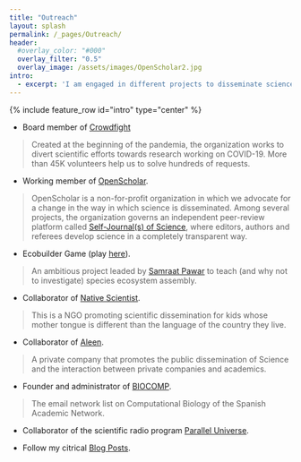 ```yaml
---
title: "Outreach"
layout: splash
permalink: /_pages/Outreach/
header:
  #overlay_color: "#000"
  overlay_filter: "0.5"
  overlay_image: /assets/images/OpenScholar2.jpg
intro: 
  - excerpt: 'I am engaged in different projects to disseminate science to a broad audience and to promote fair and transparent scientific publishing.'
---
```

{% include feature_row id="intro" type="center" %}



* Board member of [Crowdfight](https://crowdfightcovid19.org/)
> Created at the beginning of the pandemia, the organization works to divert scientific efforts towards research working on COVID-19. More than 45K volunteers help us to solve hundreds of requests.

* Working member of [OpenScholar](http://www.openscholar.org.uk/).
> OpenScholar is a non-for-profit organization in which we advocate for a change in the way in  which science is disseminated. Among several projects, the organization governs an independent peer-review platform called [Self-Journal(s) of Science](http://www.sjscience.org/), where editors, authors and referees develop science in a completely  transparent way. 

* Ecobuilder Game (play [here](http://ecobuildergame.org/)).
> An ambitious project leaded by [Samraat Pawar](https://mhasoba.pythonanywhere.com/pawarlab) to teach (and why not to investigate) species ecosystem assembly.

* Collaborator of [Native Scientist](https://www.nativescientist.com/).
> This is a NGO promoting scientific dissemination for kids whose mother tongue is different than the language of the country they live.

* Collaborator of [Aleen](http://www.aleen.org/).
> A private company that promotes the public dissemination of Science and the interaction between private companies and academics.

* Founder and administrator of [BIOCOMP](http://www.rediris.es/list/info/biocomp.html).
> The email network list on Computational Biology of the Spanish Academic Network.

* Collaborator of the scientific radio program [Parallel Universe](http://www.ivoox.com/169-secuencia-plegamiento-evolucion-las-proteinas-02-06-14-universo-paralelo-audios-mp3_rf_3198267_1.html).

* Follow my citrical [Blog Posts](https://citrical.home.blog/).








